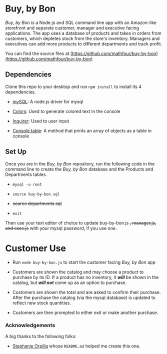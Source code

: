 # Buy, by Bon

*Buy, by Bon* is a Node.js and SQL command line app with an Amazon-like storefront and separate customer, manager and executive facing applications. The app uses a database of products and takes in orders from customers, which depletes stock from the store's inventory. Managers and executives can add more products to different departments and track profit.

 You can find the source files at [https://github.com/mathfour/buy-by-bon](https://github.com/mathfour/buy-by-bon)

## Dependencies

Clone this repo to your desktop and run `npm install` to install its 4 dependencies.

- [mySQL](https://www.npmjs.com/package/mysql): A node.js driver for mysql

- [Colors](https://www.npmjs.com/package/colors): Used to generate colored text in the console 

- [Inquirer](https://www.npmjs.com/package/inquirer): Used to user input

- [Console.table](https://www.npmjs.com/package/console.table): A method that prints an array of objects as a table in console

## Set Up
Once you are in the *Buy, by Bon* repository, run the following code in the command line to create the *Buy, by Bon* database and the Products and Departments tables.

- `mysql -u root`

- `source buy-by-bon.sql`

- ~~source departments.sql~~

-  `exit`

Then use your text editor of choice to update buy-by-bon.js ~~, manager.js, and exec.js~~ with your mysql password, if you use one.

# Customer Use

- Run `node buy-by-bon.js` to start the customer facing *Buy, by Bon* app

- Customers are shown the catalog and may choose a product to purchase by its ID. If a product has no inventory, it **_will_** be shown in the catalog, but **_will not_** come up as an option to purchase.

- Customers are shown the total and are asked to confirm their purchase. After the purchase the catalog (via the mysql database) is updated to reflect new stock quantities.

- Customers are then prompted to either exit or make another purchase.

 
### Acknowledgements 

A big thanks to the following folks:
- [Stephanie Orpilla](https://github.com/stephorpilla) whose `README.md` helped me create this one.